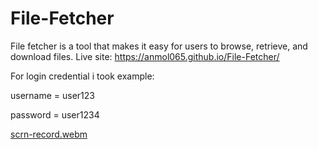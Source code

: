 # File-Fetcher
File fetcher is a tool that makes it easy for users to browse, retrieve, and download files.
Live site:  https://anmol065.github.io/File-Fetcher/

For login credential i took example:

username = user123

password = user1234


[scrn-record.webm](https://user-images.githubusercontent.com/55704065/209726794-e57bda13-8353-4b8e-b6cb-71c6c5958bdb.webm)
